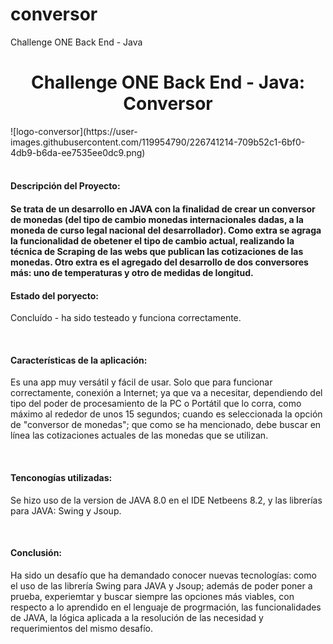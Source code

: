 # conversor
Challenge ONE Back End - Java
<h1 align="center"> Challenge ONE Back End - Java: Conversor  </h1>
![logo-conversor](https://user-images.githubusercontent.com/119954790/226741214-709b52c1-6bf0-4db9-b6da-ee7535ee0dc9.png)<br><br>
<h4>Descripción del Proyecto: <h4><p>Se trata de un desarrollo en JAVA con la finalidad de crear un conversor de monedas (del tipo de cambio monedas internacionales dadas, a la moneda de curso legal nacional del desarrollador). Como extra se agraga la funcionalidad de obetener el tipo de cambio actual, realizando la técnica de Scraping de las webs que publican las cotizaciones de las monedas. Otro extra es el agregado del desarrollo de dos conversores más: uno de temperaturas y otro de medidas de longitud.</p>
<h4>Estado del poryecto:</h4> <p>Concluído - ha sido testeado y funciona correctamente.</p><br>
<h4>Características de la aplicación:</h4> <p>Es una app muy versátil y fácil de usar. Solo que para funcionar correctamente, conexión a Internet; ya que va a necesitar, dependiendo del tipo del poder de procesamiento de la PC o Portátil que lo corra, como máximo al rededor de unos 15 segundos; cuando es seleccionada la opción de "conversor de monedas"; que como se ha mencionado, debe buscar en línea las cotizaciones actuales de las monedas que se utilizan.</p><br>
<h4>Tenconogías utilizadas:</h4> <p>Se hizo uso de la version de JAVA 8.0 en el IDE Netbeens 8.2, y las librerías para JAVA: Swing y Jsoup.</p><br>
  <h4>Conclusión:</h4> <p>Ha sido un desafío que ha demandado conocer nuevas tecnologías: como el uso de las librería Swing para JAVA y Jsoup; además de poder poner a prueba, experiemtar y buscar siempre las opciones más viables, con respecto a lo aprendido en el lenguaje de progrmación, las funcionalidades de JAVA, la lógica aplicada a la resolución de las necesidad y requerimientos del mismo desafío.</p><br><br>
